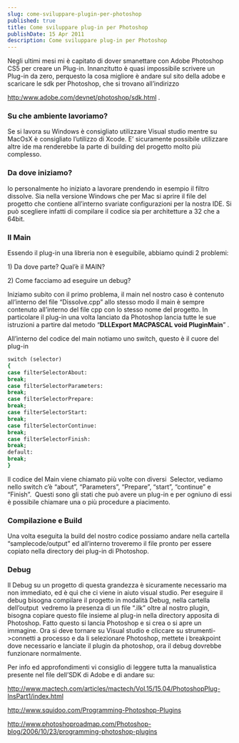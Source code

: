 ```yaml
---
slug: come-sviluppare-plugin-per-photoshop
published: true
title: Come sviluppare plug-in per Photoshop
publishDate: 15 Apr 2011
description: Come sviluppare plug-in per Photoshop
---
```



<p>Negli ultimi mesi mi &egrave; capitato di dover smanettare con Adobe Photoshop CS5 per creare un Plug-in. Innanzitutto &egrave; quasi impossibile scrivere un Plug-in da zero, perquesto la cosa migliore &egrave; andare sul sito della adobe e scaricare le sdk per Photoshop, che si trovano all&rsquo;indirizzo</p>
<!--more-->
<a href="http://www.adobe.com/devnet/photoshop/sdk.html">http:/www.adobe.com/devnet/photoshop/sdk.html</a> .


<h3>Su che ambiente lavoriamo?</h3>

<p>Se si lavora su Windows &egrave; consigliato utilizzare Visual studio mentre su MacOsX &egrave; consigliato l&rsquo;utilizzo di Xcode. E&rsquo; sicuramente possibile utilizzare altre ide ma renderebbe la parte di building del progetto molto pi&ugrave; complesso.</p>

<h3>Da dove iniziamo?</h3>

<p>Io personalmente ho iniziato a lavorare prendendo in esempio il filtro dissolve. Sia nella versione Windows che per Mac si aprire il file del progetto che contiene all&rsquo;interno svariate configurazioni per la nostra IDE. Si pu&ograve; scegliere infatti di compilare il codice sia per architetture a 32 che a 64bit.</p>

<h3>Il Main</h3>

<p>Essendo il plug-in una libreria non &egrave; eseguibile, abbiamo quindi 2 problemi:</p>
<p>1) Da dove parte? Qual&rsquo;&egrave; il MAIN?</p>
<p>2) Come facciamo ad eseguire un debug?</p>
<p>Iniziamo subito con il primo problema, il main nel nostro caso &egrave; contenuto all&rsquo;interno del file &ldquo;Dissolve.cpp&rdquo; allo stesso modo il main &egrave; sempre contenuto all&rsquo;interno del file cpp con lo stesso nome del progetto. In particolare il plug-in una volta lanciato da Photoshop lancia tutte le sue istruzioni a partire dal metodo &ldquo;<strong>DLLExport MACPASCAL void PluginMain</strong>&rdquo; .</p>
<p>All&rsquo;interno del codice del main notiamo uno switch, questo &egrave; il cuore del plug-in</p>

```ruby
switch (selector)
{
case filterSelectorAbout:
break;
case filterSelectorParameters:
break;
case filterSelectorPrepare:
break;
case filterSelectorStart:
break;
case filterSelectorContinue:
break;
case filterSelectorFinish:
break;
default:
break;
}
```

<p>Il codice del Main viene chiamato pi&ugrave; volte con diversi &nbsp;Selector, vediamo nello switch c&rsquo;&egrave; &ldquo;about&rdquo;, &ldquo;Parameters&rdquo;, &ldquo;Prepare&rdquo;, &ldquo;start&rdquo;, &ldquo;continue&rdquo; e &ldquo;Finish&rdquo;. &nbsp;Questi sono gli stati che pu&ograve; avere un plug-in e per ogniuno di essi &egrave; possibile chiamare una o pi&ugrave; procedure a piacimento.</p>

<h3>Compilazione e Build</h3>

<p>Una volta eseguita la build del nostro codice possiamo andare nella cartella &ldquo;samplecode/output&rdquo; ed all&rsquo;interno troveremo il file pronto per essere copiato nella directory dei plug-in di Photoshop.</p>
<h3>Debug</h3>

<p>Il Debug su un progetto di questa grandezza &egrave; sicuramente necessario ma non immediato, ed &egrave; qu&igrave; che ci viene in aiuto visual studio. Per eseguire il debug bisogna compilare il progetto in modalit&agrave; Debug, nella cartella dell&rsquo;output &nbsp;vedremo la presenza di un file &ldquo;.ilk&rdquo; oltre al nostro plugin, bisogna copiare questo file insieme al plug-in nella directory apposita di Photoshop. Fatto questo si lancia Photoshop e si crea o si apre un immagine. Ora si deve tornare su Visual studio e cliccare su strumenti->connetti a processo e da li selezionare Photoshop, mettete i breakpoint dove necessario e lanciate il plugin da photoshop, ora il debug dovrebbe funzionare normalmente.</p>
<p>Per info ed approfondimenti vi consiglio di leggere tutta la manualistica presente nel file dell&rsquo;SDK di Adobe e di andare su:</p>
<p><a href="http://www.mactech.com/articles/mactech/Vol.15/15.04/PhotoshopPlug-InsPart1/index.html">http://www.mactech.com/articles/mactech/Vol.15/15.04/PhotoshopPlug-InsPart1/index.html</a>
</p>
<p><a href="http://www.squidoo.com/Programming-Photoshop-Plugins">http://www.squidoo.com/Programming-Photoshop-Plugins</a></p>
<p><a href="http://www.photoshoproadmap.com/Photoshop-blog/2006/10/23/programming-photoshop-plugins">http://www.photoshoproadmap.com/Photoshop-blog/2006/10/23/programming-photoshop-plugins</a>
</p>
